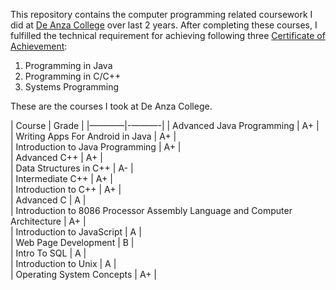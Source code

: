 This repository contains the computer programming related coursework I did at <a href="https://www.deanza.edu" target="_blank">De Anza College</a> over last 2 years. After completing these courses, I fulfilled the technical requirement for achieving following three <a href="https://www.deanza.edu/counseling/pdf/degrees/cis_programming.pdf" target="_blank">Certificate of Achievement</a>:  

1. Programming in Java
2. Programming in C/C++
3. Systems Programming

These are the courses I took at De Anza College.  


| Course | Grade |
|————|-———-|
| Advanced Java Programming | A+ |  
| Writing Apps For Android in Java | A+ |  
| Introduction to Java Programming | A+ |  
| Advanced C++ | A+ |  
| Data Structures in C++ | A- |  
| Intermediate C++ | A+ |  
| Introduction to C++ | A+ |  
| Advanced C | A |  
| Introduction to 8086 Processor Assembly Language and Computer Architecture | A+ |  
| Introduction to JavaScript | A |  
| Web Page Development | B |  
| Intro To SQL | A |  
| Introduction to Unix | A |  
| Operating System Concepts | A+ |  